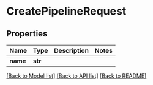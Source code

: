 # CreatePipelineRequest

## Properties
Name | Type | Description | Notes
------------ | ------------- | ------------- | -------------
**name** | **str** |  |

[[Back to Model list]](../README.md#documentation-for-models) [[Back to API list]](../README.md#documentation-for-api-endpoints) [[Back to README]](../README.md)

